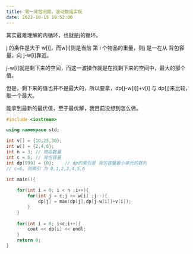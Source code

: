 ```yaml
---
title: 零一背包问题，滚动数组实现
date: 2022-10-15 19:52:00
---
```


其实最难理解的内循环，也就是j的循环。

j 的条件是大于  w[i]，而w[i]则是当前 第 i 个物品的重量，则j 是一在从 背包容量，向 j-w[i]靠近。

j-w[i]就是剩下来的空间，而这一波操作就是在找剩下来的空间中，最大的那个值。

但是，剩下来的值也并不是最大的，所以要拿，dp[j-w[i]]+v[i] 与 dp[j]来比较，取一个最大。

能拿到最新的最优值，至于最优解，我目前没想到怎么做。


```c++
#include <iostream> 

using namespace std;

int v[] = {10,25,30};
int w[] = {2,4,6};
int n = 3; // 物品数量 
int c = 6; // 背包容量
int dp[999] = {0}; 	  // dp的索引是 背包容量最小单元的数列 
// c=6, 则索引 为 0,1,2,3,4,5,6 

int main(){
	
	for(int i = 0; i < n ;i++){
		for(int j = c;j >= w[i] ;j--){
			dp[j] = max(dp[j],dp[j-w[i]]+v[i]);
		}
	}
	
	for(int i = 0; i<c;i++){
		cout << dp[i] << endl;
	}
	return 0;
} 
```